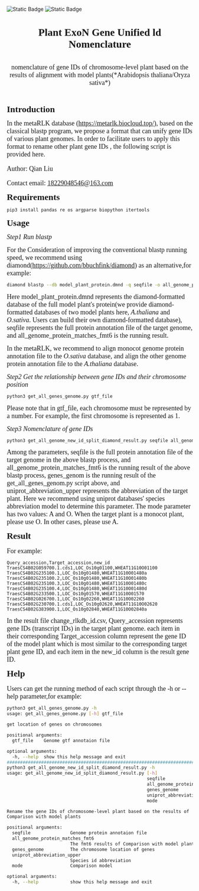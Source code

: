 ![Static Badge](https://img.shields.io/badge/python-script-red)
![Static Badge](https://img.shields.io/badge/metaRLK-rename_gene_IDs-blue)

<div align='center'>
<strong><font face='Times New Roman'><h1>Plant ExoN Gene Unified ld Nomenclature</h1></font></strong>
</div>
<br>

<center><font size="4" face='Times New Roman'>nomenclature of gene IDs of chromosome-level plant based on the results of alignment with model plants(*Arabidopsis thaliana/Oryza sativa*)</font></center>

<br>
<br>

<strong><font size="5" face='Times New Roman'>Introduction</font></strong>

<font size="4" face='Times New Roman'>In the metaRLK database (https://metarlk.biocloud.top/), based on the classical blastp program, we propose a format that can unify gene IDs of various plant genomes. In order to facilitate users to apply this format to rename other plant gene IDs , the following script is provided here.

Author: Qian Liu

Contact email: 18229048546@163.com</font>

<strong><font size="5" face='Times New Roman'>Requirements</font></strong>

```bash
pip3 install pandas re os argparse biopython itertools
```

<strong><font size="5" face='Times New Roman'>Usage</font></strong>

<font size="4" face='Times New Roman'>*Step1 Run blastp*</font>

<font size="4" face='Times New Roman'>For the Consideration of improving the conventional blastp running speed, we recommend using diamond(https://github.com/bbuchfink/diamond) as an alternative,for example:</font>

```bash
diamond blastp --db model_plant_protein.dmnd -q seqfile -o all_genome_protein_matches_fmt6
```

<font size="4" face='Times New Roman'>Here model_plant_protein.dmnd represents the diamond-formatted database of the full model plant's protein(we provide diamond-formatted databases of two model plants here, *A.thaliana* and *O.sativa*. Users can build their own diamond-formatted database), seqfile represents the full protein annotation file of the target genome, and all_genome_protein_matches_fmt6 is the running result.</font>

<font size="4" face='Times New Roman'>In the metaRLK, we recommend to align monocot genome protein annotation file to the *O.sativa* database, and align the other genome protein annotation file to the *A.thaliana* database.</font>

<font size="4" face='Times New Roman'>*Step2 Get the relationship between gene IDs and their chromosome position*</font>

```bash
python3 get_all_genes_genome.py gtf_file
```

<font size="4" face='Times New Roman'>Please note that in gtf_file, each chromosome must be represented by a number. For example, the first chromosome is represented as 1.</font>

<font size="4" face='Times New Roman'>*Step3 Nomenclature of gene IDs*</font>

```bash
python3 get_all_genome_new_id_split_diamond_result.py seqfile all_genome_protein_matches_fmt6 genes_genome uniprot_abbreviation_upper mode
```
<font size="4" face='Times New Roman'>Among the parameters, seqfile is the full protein annotation file of the target genome in the above blastp process, and all_genome_protein_matches_fmt6 is the running result of the above blastp process, genes_genom is the running result of the get_all_genes_genom.py script above, and uniprot_abbreviation_upper represents the abbreviation of the target plant. Here we recommend using uniprot databases' species abbreviation model to determine this parameter. The mode parameter has two values: A and O. When the target plant is a monocot plant, please use O. In other cases, please use A.</font>

<strong><font size="5" face='Times New Roman'>Result</font></strong>
<br>
<br>
<font size="4" face='Times New Roman'>For example:</font>

```
Query_accession,Target_accession,new_id
TraesCS4B02G059700.1.cds1,LOC_Os10g01100,WHEAT11G10O01100
TraesCS4B02G235100.1,LOC_Os10g01480,WHEAT11G10O01480a
TraesCS4B02G235100.2,LOC_Os10g01480,WHEAT11G10O01480b
TraesCS4B02G235100.3,LOC_Os10g01480,WHEAT11G10O01480c
TraesCS4B02G235100.4,LOC_Os10g01480,WHEAT11G10O01480d
TraesCS4B02G233500.1,LOC_Os10g01570,WHEAT11G10O01570
TraesCS4B02G026700.1,LOC_Os10g02260,WHEAT11G10O02260
TraesCS4B02G230700.1.cds1,LOC_Os10g02620,WHEAT11G10O02620
TraesCS4B02G383900.1,LOC_Os10g02840,WHEAT11G10O02840a
```
<font size="4" face='Times New Roman'>In the result file change_rlkdb_id.csv, Query_accession represents gene IDs (transcript IDs) in the target plant genome. each item in their corresponding Target_accession column represent the gene ID of the model plant which is most similar to the corresponding target plant gene ID, and each item in the new_id column is the result gene ID.</font>

<strong><font size="5" face='Times New Roman'>Help</font></strong>
<br>
<br>
<font size="4" face='Times New Roman'>Users can get the running method of each script through the -h or --help parameter,for example:</font>

```bash
python3 get_all_genes_genome.py -h
usage: get_all_genes_genome.py [-h] gtf_file

get location of genes on chromosomes

positional arguments:
  gtf_file    Genome gtf annotaion file

optional arguments:
  -h, --help  show this help message and exit
####################################################################################
python3 get_all_genome_new_id_split_diamond_result.py -h
usage: get_all_genome_new_id_split_diamond_result.py [-h]
                                                     seqfile
                                                     all_genome_protein_matches_fmt6
                                                     genes_genome
                                                     uniprot_abbreviation_upper
                                                     mode

Rename the gene IDs of chromosome-level plant based on the results of
Comparison with model plants

positional arguments:
  seqfile               Genome protein annotaion file
  all_genome_protein_matches_fmt6
                        The fmt6 results of Comparison with model plants
  genes_genome          The chromosome location of genes
  uniprot_abbreviation_upper
                        Species id abbreviation
  mode                  Comparison model

optional arguments:
  -h, --help            show this help message and exit
```

